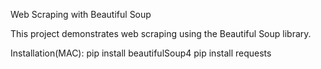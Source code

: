 Web Scraping with Beautiful Soup

This project demonstrates web scraping using the Beautiful Soup library.

Installation(MAC):
pip install beautifulSoup4
pip install requests
